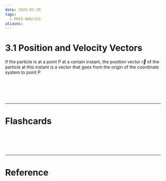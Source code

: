 ```yaml
---
date: 2025-01-29
tags:
  - PHYS-006/ch3
aliases:
---
```

# 3.1 Position and Velocity Vectors
If the particle is at a point P at a certain instant, the position vector $\overrightarrow{r}$ of the particle at this instant is a vector that goes from the origin of the coordinate system to point P


# ‌
---
# Flashcards


# ‌
---
# Reference
